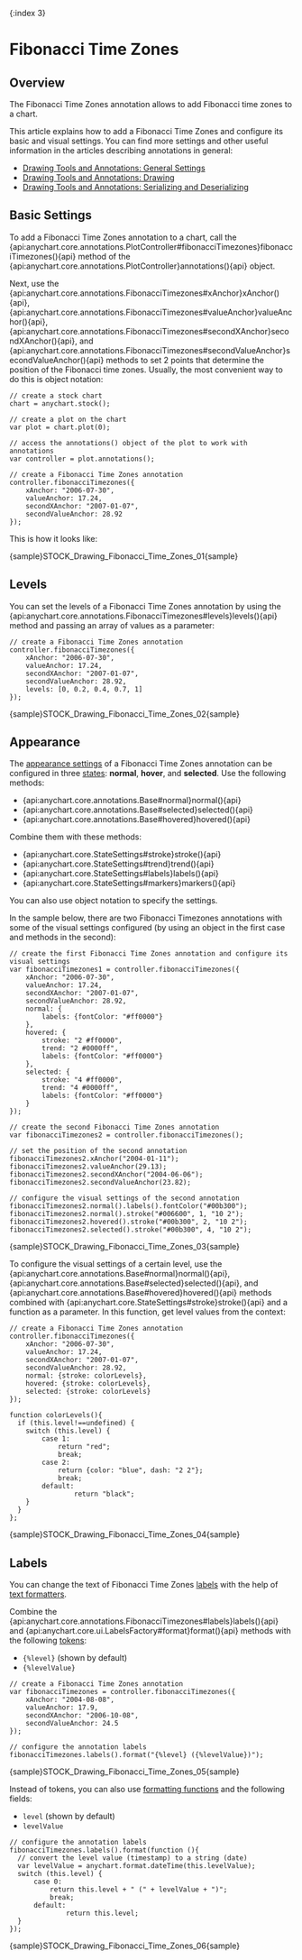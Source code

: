 {:index 3}
# Fibonacci Time Zones

## Overview

The Fibonacci Time Zones annotation allows to add Fibonacci time zones to a chart.

This article explains how to add a Fibonacci Time Zones and configure its basic and visual settings. You can find more settings and other useful information in the articles describing annotations in general:

* [Drawing Tools and Annotations: General Settings](General_Settings)
* [Drawing Tools and Annotations: Drawing](Drawing)
* [Drawing Tools and Annotations: Serializing and Deserializing](Serializing_Deserializing)

## Basic Settings

To add a Fibonacci Time Zones annotation to a chart, call the {api:anychart.core.annotations.PlotController#fibonacciTimezones}fibonacciTimezones(){api} method of the {api:anychart.core.annotations.PlotController}annotations(){api} object.

Next, use the {api:anychart.core.annotations.FibonacciTimezones#xAnchor}xAnchor(){api}, {api:anychart.core.annotations.FibonacciTimezones#valueAnchor}valueAnchor(){api}, {api:anychart.core.annotations.FibonacciTimezones#secondXAnchor}secondXAnchor(){api}, and {api:anychart.core.annotations.FibonacciTimezones#secondValueAnchor}secondValueAnchor(){api} methods to set 2 points that determine the position of the Fibonacci time zones. Usually, the most convenient way to do this is object notation:

```
// create a stock chart
chart = anychart.stock();

// create a plot on the chart
var plot = chart.plot(0);

// access the annotations() object of the plot to work with annotations
var controller = plot.annotations();

// create a Fibonacci Time Zones annotation
controller.fibonacciTimezones({
    xAnchor: "2006-07-30",
    valueAnchor: 17.24,
    secondXAnchor: "2007-01-07",
    secondValueAnchor: 28.92
});
```

This is how it looks like:

{sample}STOCK\_Drawing\_Fibonacci\_Time\_Zones\_01{sample}

## Levels

You can set the levels of a Fibonacci Time Zones annotation by using the {api:anychart.core.annotations.FibonacciTimezones#levels}levels(){api} method and passing an array of values as a parameter:

```
// create a Fibonacci Time Zones annotation
controller.fibonacciTimezones({
    xAnchor: "2006-07-30",
    valueAnchor: 17.24,
    secondXAnchor: "2007-01-07",
    secondValueAnchor: 28.92,
    levels: [0, 0.2, 0.4, 0.7, 1]
});
```

{sample}STOCK\_Drawing\_Fibonacci\_Time\_Zones\_02{sample}

## Appearance

The [appearance settings](../../Appearance_Settings) of a Fibonacci Time Zones annotation can be configured in three [states](../../../Common_Settings/Interactivity/States): **normal**, **hover**, and **selected**. Use the following methods:

* {api:anychart.core.annotations.Base#normal}normal(){api} 
* {api:anychart.core.annotations.Base#selected}selected(){api} 
* {api:anychart.core.annotations.Base#hovered}hovered(){api}

Combine them with these methods:

* {api:anychart.core.StateSettings#stroke}stroke(){api}
* {api:anychart.core.StateSettings#trend}trend(){api}
* {api:anychart.core.StateSettings#labels}labels(){api}
* {api:anychart.core.StateSettings#markers}markers(){api}

You can also use object notation to specify the settings.

In the sample below, there are two Fibonacci Timezones annotations with some of the visual settings configured (by using an object in the first case and methods in the second):

```
// create the first Fibonacci Time Zones annotation and configure its visual settings
var fibonacciTimezones1 = controller.fibonacciTimezones({
    xAnchor: "2006-07-30",
    valueAnchor: 17.24,
    secondXAnchor: "2007-01-07",
    secondValueAnchor: 28.92,
    normal: {
        labels: {fontColor: "#ff0000"}
    },
    hovered: {
        stroke: "2 #ff0000",
        trend: "2 #0000ff",
        labels: {fontColor: "#ff0000"}
    },
    selected: {
        stroke: "4 #ff0000", 
        trend: "4 #0000ff",
        labels: {fontColor: "#ff0000"}
    }     
});

// create the second Fibonacci Time Zones annotation
var fibonacciTimezones2 = controller.fibonacciTimezones();

// set the position of the second annotation
fibonacciTimezones2.xAnchor("2004-01-11");
fibonacciTimezones2.valueAnchor(29.13);
fibonacciTimezones2.secondXAnchor("2004-06-06");
fibonacciTimezones2.secondValueAnchor(23.82);
 
// configure the visual settings of the second annotation
fibonacciTimezones2.normal().labels().fontColor("#00b300");
fibonacciTimezones2.normal().stroke("#006600", 1, "10 2");
fibonacciTimezones2.hovered().stroke("#00b300", 2, "10 2");
fibonacciTimezones2.selected().stroke("#00b300", 4, "10 2");
```

{sample}STOCK\_Drawing\_Fibonacci\_Time\_Zones\_03{sample}

To configure the visual settings of a certain level, use the {api:anychart.core.annotations.Base#normal}normal(){api}, {api:anychart.core.annotations.Base#selected}selected(){api}, and {api:anychart.core.annotations.Base#hovered}hovered(){api} methods combined with {api:anychart.core.StateSettings#stroke}stroke(){api} and a function as a parameter. In this function, get level values from the context:

```
// create a Fibonacci Time Zones annotation
controller.fibonacciTimezones({
    xAnchor: "2006-07-30",
    valueAnchor: 17.24,
    secondXAnchor: "2007-01-07",
    secondValueAnchor: 28.92,
    normal: {stroke: colorLevels},
    hovered: {stroke: colorLevels},
    selected: {stroke: colorLevels}
});

function colorLevels(){
  if (this.level!==undefined) {
    switch (this.level) {
        case 1:
            return "red";
            break;
        case 2:
            return {color: "blue", dash: "2 2"};
            break;
        default:
                return "black";
    }
  }
};
```

{sample}STOCK\_Drawing\_Fibonacci\_Time\_Zones\_04{sample}

## Labels

You can change the text of Fibonacci Time Zones [labels](../../Common_Settings/Labels) with the help of [text formatters](../../Common_Settings/Text_Formatters).

Combine the {api:anychart.core.annotations.FibonacciTimezones#labels}labels(){api} and {api:anychart.core.ui.LabelsFactory#format}format(){api} methods with the following [tokens](../../Common_Settings/Text_Formatters#string_tokens):

* `{%level}` (shown by default)
* `{%levelValue}`

```
// create a Fibonacci Time Zones annotation
var fibonacciTimezones = controller.fibonacciTimezones({
    xAnchor: "2004-08-08",
    valueAnchor: 17.9,
    secondXAnchor: "2006-10-08",
    secondValueAnchor: 24.5
});

// configure the annotation labels
fibonacciTimezones.labels().format("{%level} ({%levelValue})");
```

{sample}STOCK\_Drawing\_Fibonacci\_Time\_Zones\_05{sample}

Instead of tokens, you can also use [formatting functions](../../Common_Settings/Text_Formatters#formatting_functions) and the following fields:

* `level` (shown by default)
* `levelValue`

```
// configure the annotation labels
fibonacciTimezones.labels().format(function (){
  // convert the level value (timestamp) to a string (date)
  var levelValue = anychart.format.dateTime(this.levelValue);
  switch (this.level) {
      case 0:
          return this.level + " (" + levelValue + ")";
          break;
      default:
              return this.level;
  }
});
```

{sample}STOCK\_Drawing\_Fibonacci\_Time\_Zones\_06{sample}